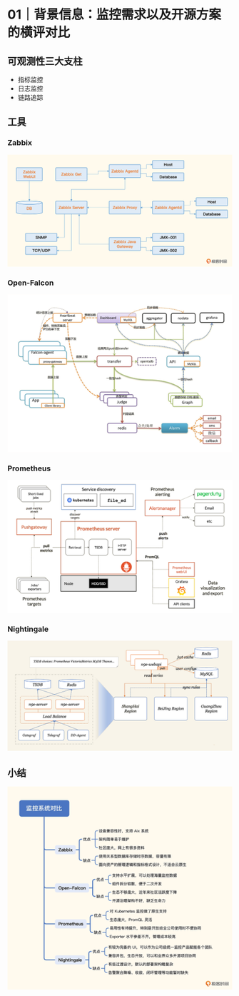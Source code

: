 # 01｜背景信息：监控需求以及开源方案的横评对比
## 可观测性三大支柱
* 指标监控
* 日志监控
* 链路追踪
## 工具
### Zabbix
![zabbix](./img/01/zabbix.png)
### Open-Falcon
![Open-Falcon](./img/01/Open-Falcon.png)
### Prometheus
![Prometheus](./img/01/Prometheus.png)
### Nightingale
![Nightingale](./img/01/Nightingale.png)
## 小结
![监控工具对比](./img/01/监控工具对比.png)




